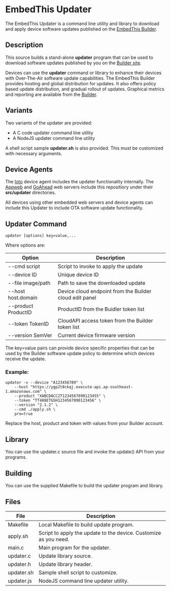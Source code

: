 # EmbedThis Updater

The EmbedThis Updater is a command line utility and library to download and apply device software updates published on the [EmbedThis Builder](https://admin.embedthis.com).

## Description

This source builds a stand-alone **updater** program that can be used to download software updates published by you on the [Builder site](https://admin.embedthis.com).

Devices can use the **updater** command or library to enhance their devices with Over-The-Air software update capabilities. The EmbedThis Builder provides hosting and global distribution for updates. It also offers policy based update distribution, and gradual rollout of updates. Graphical metrics and reporting are available from the [Builder](https://admin.embedthis.com/).

## Variants

Two variants of the updater are provided:

* A C code updater command line utility
* A NodeJS updater command line utility

A shell script sample **updater.sh** is also provided. This must be customized with necessary arguments.

## Device Agents

The [Ioto](https://www.embedthis.com/ioto/) device agent includes the updater functionality internally. The [Appweb](https://www.embedthis.com/appweb/) and [GoAhead](https://www.embedthis.com/goahead/) web servers include this repositiory under their **src/updater** directories.

All devices using other embedded web servers and device agents can include this Updater to include OTA software update functionality.

## Updater Command

    updater [options] key=value,...

Where options are:

Option | Description
-|-
--cmd script        | Script to invoke to apply the update
--device ID         | Unique device ID
--file image/path   | Path to save the downloaded update
--host host.domain  | Device cloud endpoint from the Builder cloud edit panel
--product ProductID | ProductID from the Buidler token list
--token TokenID     | CloudAPI access token from the Builder token list
--version SemVer    | Current device firmware version

The key=value pairs can provide device specific properties that can be used by the Builder software
update policy to determine which devices receive the update.

### Example:

    updater -v --device "A123456789" \
        --host "https://ygp2t8ckqj.execute-api.ap-southeast-1.amazonaws.com" \
        --product "XABCDACC2T1234567890123455" \
        --token "TT488ETG5H1234567890123456" \
        --version "2.1.2" \
        --cmd ./apply.sh \
        pro=true
    
Replace the host, product and token with values from your Builder account.

## Library

You can use the updater.c source file and invoke the update() API from your programs.

## Building

You can use the supplied Makefile to build the updater program and library.

## Files

File | Description
-|-
Makefile | Local Makefile to build update program.
apply.sh | Script to apply the update to the device. Customize as you need.
main.c | Main program for the updater.
updater.c | Update library source.
updater.h | Update library header.
updater.sh | Sample shell script to customize.
updater.js | NodeJS command line updater utility.